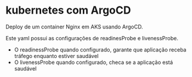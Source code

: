 # kubernetes com ArgoCD

Deploy de um container Nginx em AKS usando ArgoCD.

Este yaml possui as configurações de readinesProbe e livenessProbe.

- O readinessProbe quando configurado, garante que aplicação receba tráfego enquanto estiver saudável
- O livenessProbe quando configurado, checa se a aplicação está saudável

